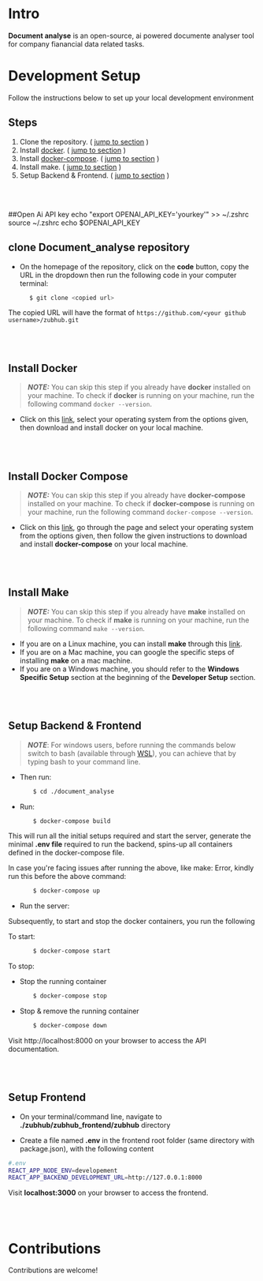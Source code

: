 
# Intro

**Document analyse** is an open-source, ai powered documente analyser tool for company fianancial data related tasks.

# Development Setup

Follow the instructions below to set up your local development environment

## Steps

1. Clone the repository. ( [jump to section](#clone-Document_analyse-repository) )
2. Install [docker](https://docs.docker.com/get-docker/). ( [jump to section](#install-docker) )
3. Install [docker-compose](https://docs.docker.com/compose/install/). ( [jump to section](#install-docker-compose) )
4. Install make. ( [jump to section](#install-make) )
5. Setup Backend & Frontend. ( [jump to section](#Setup-Backend-&-Frontend) )

<br/>
<br/>

##Open Ai API key
  echo "export OPENAI_API_KEY='yourkey'" >> ~/.zshrc
  source ~/.zshrc
  echo $OPENAI_API_KEY
  
## clone Document_analyse repository

- On the homepage of the repository, click on the **code** button, copy the URL in the dropdown then run the following code in your computer terminal:

```sh
      $ git clone <copied url>
```

The copied URL will have the format of `https://github.com/<your github username>/zubhub.git`

<br/>
<br/>

## Install Docker

> **_NOTE:_** You can skip this step if you already have **docker** installed on your machine. To check if **docker** is running on your machine, run the following command `docker --version`.

- Click on this [link](https://docs.docker.com/get-docker/), select your operating system from the options given, then download and install docker on your local machine.

<br/>
<br/>

## Install Docker Compose

> **_NOTE:_** You can skip this step if you already have **docker-compose** installed on your machine. To check if **docker-compose** is running on your machine, run the following command `docker-compose --version`.

- Click on this [link](https://docs.docker.com/compose/install/), go through the page and select your operating system from the options given, then follow the given instructions to download and install **docker-compose** on your local machine.

<br/>
<br/>

## Install Make

> **_NOTE:_** You can skip this step if you already have **make** installed on your machine. To check if **make** is running on your machine, run the following command `make --version`.

- If you are on a Linux machine, you can install **make** through this [link](https://www.gnu.org/software/make/).
- If you are on a Mac machine, you can google the specific steps of installing **make** on a mac machine.
- If you are on a Windows machine, you should refer to the **Windows Specific Setup** section at the beginning of the **Developer Setup** section.

<br/>
<br/>

## Setup Backend & Frontend

> **_NOTE_**: For windows users, before running the commands below switch to bash (available through [WSL](https://docs.microsoft.com/en-us/windows/wsl/install)), you can achieve that by typing bash to your command line.

- Then run:

```sh
       $ cd ./document_analyse
```

- Run:

```sh
       $ docker-compose build
```

This will run all the initial setups required and start the server, generate the minimal **.env file** required to run the backend, spins-up all containers defined in the docker-compose file.

In case you're facing issues after running the above, like make: Error,
kindly run this before the above command:

```sh
       $ docker-compose up
```

- Run the server:

Subsequently, to start and stop the docker containers, you run the following

To start:

```sh
       $ docker-compose start
```

To stop:

- Stop the running container

```sh
       $ docker-compose stop
```

- Stop & remove the running container

```sh
       $ docker-compose down
```

Visit http://localhost:8000 on your browser to access the API documentation.

<br/>
<br/>

## Setup Frontend

- On your terminal/command line, navigate to **./zubhub/zubhub_frontend/zubhub** directory

- Create a file named **.env** in the frontend root folder (same directory with package.json), with the following content

```sh
#.env
REACT_APP_NODE_ENV=developement
REACT_APP_BACKEND_DEVELOPMENT_URL=http://127.0.0.1:8000
```

Visit **localhost:3000** on your browser to access the frontend.

<br/>
<br/>

# Contributions

Contributions are welcome!

